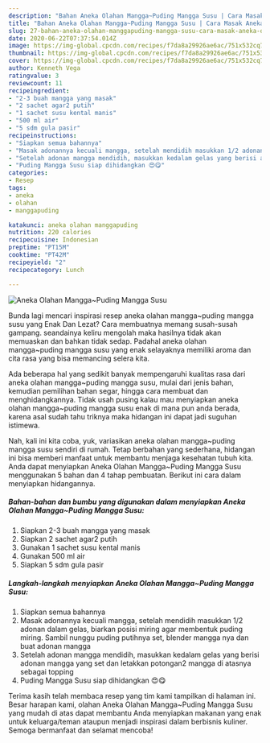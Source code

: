 ```yaml
---
description: "Bahan Aneka Olahan Mangga~Puding Mangga Susu | Cara Masak Aneka Olahan Mangga~Puding Mangga Susu Yang Mudah Dan Praktis"
title: "Bahan Aneka Olahan Mangga~Puding Mangga Susu | Cara Masak Aneka Olahan Mangga~Puding Mangga Susu Yang Mudah Dan Praktis"
slug: 27-bahan-aneka-olahan-manggapuding-mangga-susu-cara-masak-aneka-olahan-manggapuding-mangga-susu-yang-mudah-dan-praktis
date: 2020-06-22T07:37:54.014Z
image: https://img-global.cpcdn.com/recipes/f7da8a29926ae6ac/751x532cq70/aneka-olahan-manggapuding-mangga-susu-foto-resep-utama.jpg
thumbnail: https://img-global.cpcdn.com/recipes/f7da8a29926ae6ac/751x532cq70/aneka-olahan-manggapuding-mangga-susu-foto-resep-utama.jpg
cover: https://img-global.cpcdn.com/recipes/f7da8a29926ae6ac/751x532cq70/aneka-olahan-manggapuding-mangga-susu-foto-resep-utama.jpg
author: Kenneth Vega
ratingvalue: 3
reviewcount: 11
recipeingredient:
- "2-3 buah mangga yang masak"
- "2 sachet agar2 putih"
- "1 sachet susu kental manis"
- "500 ml air"
- "5 sdm gula pasir"
recipeinstructions:
- "Siapkan semua bahannya"
- "Masak adonannya kecuali mangga, setelah mendidih masukkan 1/2 adonan dalam gelas, biarkan posisi miring agar membentuk puding miring. Sambil nunggu puding putihnya set, blender mangga nya dan buat adonan mangga"
- "Setelah adonan mangga mendidih, masukkan kedalam gelas yang berisi adonan mangga yang set dan letakkan potongan2 mangga di atasnya sebagai topping"
- "Puding Mangga Susu siap dihidangkan 😍😋"
categories:
- Resep
tags:
- aneka
- olahan
- manggapuding

katakunci: aneka olahan manggapuding 
nutrition: 220 calories
recipecuisine: Indonesian
preptime: "PT15M"
cooktime: "PT42M"
recipeyield: "2"
recipecategory: Lunch

---
```



![Aneka Olahan Mangga~Puding Mangga Susu](https://img-global.cpcdn.com/recipes/f7da8a29926ae6ac/751x532cq70/aneka-olahan-manggapuding-mangga-susu-foto-resep-utama.jpg)

Bunda lagi mencari inspirasi resep aneka olahan mangga~puding mangga susu yang Enak Dan Lezat? Cara membuatnya memang susah-susah gampang. seandainya keliru mengolah maka hasilnya tidak akan memuaskan dan bahkan tidak sedap. Padahal aneka olahan mangga~puding mangga susu yang enak selayaknya memiliki aroma dan cita rasa yang bisa memancing selera kita.

Ada beberapa hal yang sedikit banyak mempengaruhi kualitas rasa dari aneka olahan mangga~puding mangga susu, mulai dari jenis bahan, kemudian pemilihan bahan segar, hingga cara membuat dan menghidangkannya. Tidak usah pusing kalau mau menyiapkan aneka olahan mangga~puding mangga susu enak di mana pun anda berada, karena asal sudah tahu triknya maka hidangan ini dapat jadi suguhan istimewa.




Nah, kali ini kita coba, yuk, variasikan aneka olahan mangga~puding mangga susu sendiri di rumah. Tetap berbahan yang sederhana, hidangan ini bisa memberi manfaat untuk membantu menjaga kesehatan tubuh kita. Anda dapat menyiapkan Aneka Olahan Mangga~Puding Mangga Susu menggunakan 5 bahan dan 4 tahap pembuatan. Berikut ini cara dalam menyiapkan hidangannya.

<!--inarticleads1-->

##### Bahan-bahan dan bumbu yang digunakan dalam menyiapkan Aneka Olahan Mangga~Puding Mangga Susu:

1. Siapkan 2-3 buah mangga yang masak
1. Siapkan 2 sachet agar2 putih
1. Gunakan 1 sachet susu kental manis
1. Gunakan 500 ml air
1. Siapkan 5 sdm gula pasir




<!--inarticleads2-->

##### Langkah-langkah menyiapkan Aneka Olahan Mangga~Puding Mangga Susu:

1. Siapkan semua bahannya
1. Masak adonannya kecuali mangga, setelah mendidih masukkan 1/2 adonan dalam gelas, biarkan posisi miring agar membentuk puding miring. Sambil nunggu puding putihnya set, blender mangga nya dan buat adonan mangga
1. Setelah adonan mangga mendidih, masukkan kedalam gelas yang berisi adonan mangga yang set dan letakkan potongan2 mangga di atasnya sebagai topping
1. Puding Mangga Susu siap dihidangkan 😍😋




Terima kasih telah membaca resep yang tim kami tampilkan di halaman ini. Besar harapan kami, olahan Aneka Olahan Mangga~Puding Mangga Susu yang mudah di atas dapat membantu Anda menyiapkan makanan yang enak untuk keluarga/teman ataupun menjadi inspirasi dalam berbisnis kuliner. Semoga bermanfaat dan selamat mencoba!
